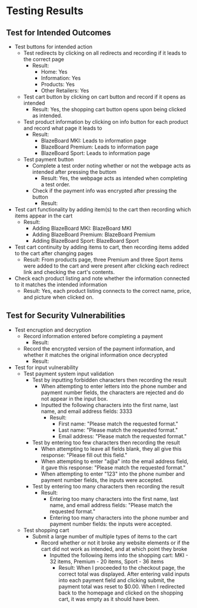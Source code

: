 # Testing Results
## Test for Intended Outcomes
* Test buttons for intended action
    * Test redirects by clicking on all redirects and recording if it leads to the correct page
      * Result:
        * Home: Yes
        * Information: Yes
        * Products: Yes
        * Other Retailers: Yes
    * Test cart button by clicking on cart button and record if it opens as intended
      * Result: Yes, the shopping cart button opens upon being clicked as intended.
    * Test product information by clicking on info button for each product and record what page it leads to
      * Result:
        * BlazeBoard MKI: Leads to information page
        * BlazeBoard Premium: Leads to information page
        * BlazeBoard Sport: Leads to information page
    * Test payment button
      * Complete a test order noting whether or not the webpage acts as intended after pressing the buttom
        * Result: Yes, the webpage acts as intended when completing a test order.
      * Check if the payment info was encrypted after pressing the button
        * Result:
* Test cart functionality by adding item(s) to the cart then recording which items appear in the cart
    * Result:
      * Adding BlazeBoard MKI: BlazeBoard MKI
      * Adding BlazeBoard Premium: BlazeBoard Premium
      * Adding BlazeBoard Sport: BlazeBoard Sport
* Test cart continuity by adding items to cart, then recording items added to the cart after changing pages
    * Result: From products page, three Premium and three Sport items were added to the cart and were present after clicking each redirect link and checking the cart's contents.
* Check each product listing and note whether the information connected to it matches the intended information
    * Result: Yes, each product listing connects to the correct name, price, and picture when clicked on.
## Test for Security Vulnerabilities
* Test encruption and decryption
  * Record information entered before completing a payment
    * Result: 
  * Record the encrypted version of the payment information, and whether it matches the original information once decrypted
    * Result:
* Test for input vulnerability
  * Test payment system input validation
    * Test by inputting forbidden characters then recording the result
      * When attempting to enter letters into the phone number and payment number fields, the characters are rejected and do not appear in the input box.
      * Inputted the following characters into the first name, last name, and email address fields: 3333
        * Result:
          * First name: "Please match the requested format."
          * Last name: "Please match the requested format."
          * Email address: "Please match the requested format."
    * Test by entering too few characters then recording the result
      * When attempting to leave all fields blank, they all give this response: "Please fill out this field."
      * When attempting to enter "a@a" into the email address field, it gave this response: "Please match the requested format."
      * When attempting to enter "123" into the phone number and payment number fields, the inputs were accepted.
    * Test by entering too many characters then recording the result
      * Result:
         * Entering too many characters into the first name, last name, and email address fields: "Please match the requested format."
         * Entering too many characters into the phone number and payment number fields: the inputs were accepted.
  * Test shopping cart
    * Submit a large number of multiple types of items to the cart
      * Record whether or not it broke any website elements or if the cart did not work as intended, and at which point they broke
        * Inputted the following items into the shopping cart: MKI - 32 items, Premium - 20 items, Sport - 36 items
           * Result: When I proceeded to the checkout page, the correct total was displayed. After entering valid inputs into each payment field and clicking submit, the payment total was reset to $0.00. When I redirected back to the homepage and clicked on the shopping cart, it was empty as it should have been.
